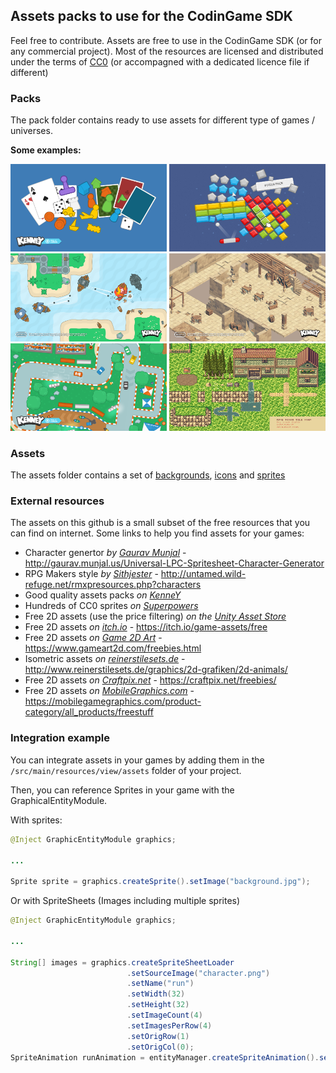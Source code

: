 ## Assets packs to use for the CodinGame SDK

Feel free to contribute. Assets are free to use in the CodinGame SDK (or for any commercial project). Most of the resources are licensed and distributed under the terms of [CC0](https://creativecommons.org/share-your-work/public-domain/cc0) (or accompagned with a dedicated licence file if different)

### Packs
The pack folder contains ready to use assets for different type of games / universes.

**Some examples:**

[<img src="/packs/board%20game/sample.png" width="250">](/packs/board%20game)
[<img src="/packs/bricks/sample.jpg" width="250" height="140">](/packs/bricks)
[<img src="/packs/pirates/Sample.png" width="250">](/packs/pirates)
[<img src="/packs/isometric%20dungeon/Sample.png" width="250">](/packs/isometric%20dungeon)
[<img src="/packs/racing/Sample.png" width="250">](/packs/racing)
[<img src="/packs/town%20rpg/tiles-map.png" width="250" height="140">](packs/town%20rpg)

### Assets
The assets folder contains a set of [backgrounds](/assets/backgrounds), [icons](/assets/icons) and [sprites](/assets/sprites)

### External resources
The assets on this github is a small subset of the free resources that you can find on internet.
Some links to help you find assets for your games:

* Character genertor _by [Gaurav Munjal](http://gaurav.munjal.us)_ - http://gaurav.munjal.us/Universal-LPC-Spritesheet-Character-Generator
* RPG Makers style _by [Sithjester](http://untamed.wild-refuge.net/rmxpresources.php?characters)_ - http://untamed.wild-refuge.net/rmxpresources.php?characters
* Good quality assets packs _on [KenneY](http://kenney.nl/assets)_
* Hundreds of CC0 sprites _on [Superpowers](http://superpowers-html5.com)_
* Free 2D assets (use the price filtering) _on the [Unity Asset Store](https://assetstore.unity.com/categories/2d)_
* Free 2D assets _on [itch.io](itch.io)_ - https://itch.io/game-assets/free
* Free 2D assets _on [Game 2D Art](https://www.gameart2d.com)_ - https://www.gameart2d.com/freebies.html
* Isometric assets _on [reinerstilesets.de](http://www.reinerstilesets.de)_ - http://www.reinerstilesets.de/graphics/2d-grafiken/2d-animals/
* Free 2D assets _on [Craftpix.net](https://craftpix.net)_ - https://craftpix.net/freebies/
* Free 2D assets _on [MobileGraphics.com](https://mobilegamegraphics.com)_ - https://mobilegamegraphics.com/product-category/all_products/freestuff

### Integration example
You can integrate assets in your games by adding them in the `/src/main/resources/view/assets` folder of your project.

Then, you can reference Sprites in your game with the GraphicalEntityModule.

With sprites:
```java
@Inject GraphicEntityModule graphics;

...

Sprite sprite = graphics.createSprite().setImage("background.jpg");
```

Or with SpriteSheets (Images including multiple sprites)
```java
@Inject GraphicEntityModule graphics;

...

String[] images = graphics.createSpriteSheetLoader
                          .setSourceImage("character.png")
                          .setName("run")
                          .setWidth(32)
                          .setHeight(32)
                          .setImageCount(4)
                          .setImagesPerRow(4)
                          .setOrigRow(1)
                          .setOrigCol(0);
SpriteAnimation runAnimation = entityManager.createSpriteAnimation().setImages(images);
```
